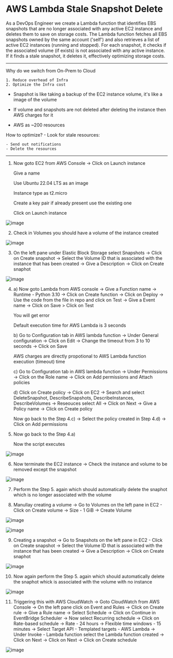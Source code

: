 # AWS Lambda Stale Snapshot Delete 

As a DevOps Engineer we create a Lambda function that identifies EBS snapshots that are no longer associated with any active EC2 instance and deletes them to save on storage costs. The Lambda function fetches all EBS snapshots owned by the same account ('self') and also retrieves a list of active EC2 instances (running and stopped). For each snapshot, it checks if the associated volume (if exists) is not associated with any active instance. If it finds a stale snapshot, it deletes it, effectively optimizing storage costs.

---
Why do we switch from On-Prem to Cloud
```
1. Reduce overhead of Infra
2. Optimize the Infra cost
```

- Snapshot is like taking a backup of the EC2 instance volume, it's like a image of the volume

- If volume and snapshots are not deleted after deleting the instance then AWS charges for it

- AWS as ~200 resources

How to optimize? - Look for stale resources:
```
- Send out notifications
- Delete the resources
```
---
1. Now goto EC2 from AWS Console -> Click on Launch instance

    Give a name
    
    Use Ubuntu 22.04 LTS as an image
    
    Instance type as t2.micro
    
    Create a key pair if already present use the existing one
    
    Click on Launch instance

![image](https://github.com/Pavan-1997/AWS_Lambda_Stale_Snapshot_Delete/assets/32020205/02e08640-f00b-4f10-9a02-1d40c5b62e41)


2. Check in Volumes you should have a volume of the instance created

![image](https://github.com/Pavan-1997/AWS_Lambda_Stale_Snapshot_Delete/assets/32020205/0f905ac1-d3a8-4aa2-906f-98fbd1abcc52)


3. On the left pane under Elastic Block Storage select Snapshots -> Click on Create snapshot -> Select the Volume ID that is associated with the instance that has been created -> Give a Description -> Click on Create snaphot

![image](https://github.com/Pavan-1997/AWS_Lambda_Stale_Snapshot_Delete/assets/32020205/95144c87-c6b7-4d7d-994b-81e6fc2e1a5d)


4. a) Now goto Lambda from AWS console ->  Give a Function name ->  Runtime - Python 3.10 -> Click on Create function -> Click on Deploy -> Use the code from the file in repo and click on Test -> Give a Event name -> Click on Save > Click on Test

   You will get error 

   Default execution time for AWS Lambda is 3 seconds

    b) Go to Configuration tab in AWS lambda function -> Under General configuration -> Click on Edit -> Change the timeout from 3 to 10 seconds -> Click on Save
    
      AWS charges are directly propotional to AWS Lambda function execution (timeout) time

    c) Go to Configuration tab in AWS lambda function -> Under Permissions -> Click on the Role name -> Click on Add permissions and Attach policies 

    d) Click on Create policy -> Click on EC2 -> Search and select DeleteSnapshot, DescribeSnapshots, DescribeInstances, DescribeVolumes  -> Reseouces select All -> Click on Next -> Give a Policy name -> Click on Create policy

      Now go back to the Step 4.c) -> Select the policy created in Step 4.d) -> Click on Add permissions 


5. Now go back to the Step 4.a) 

   Now the script executes

![image](https://github.com/Pavan-1997/AWS_Lambda_Stale_Snapshot_Delete/assets/32020205/d65461bf-8087-4ed5-bde9-f3d856a46c52)


6. Now terminate the EC2 instance -> Check the instance and volume to be removed except the snapshot

![image](https://github.com/Pavan-1997/AWS_Lambda_Stale_Snapshot_Delete/assets/32020205/8b3a649e-a9bc-410b-b530-510bdce0bea9)


7. Perform the Step 5. again which should automatically delete the snaphot which is no longer associated with the volume 


8. Manullay creating a volume -> Go to Volumes on the left pane in EC2 - Click on Create volume -> Size - 1 GiB -> Create Volume

![image](https://github.com/Pavan-1997/AWS_Lambda_Stale_Snapshot_Delete/assets/32020205/aa04b4bd-7d21-4a6f-81e2-882cbc64d8c6)


![image](https://github.com/Pavan-1997/AWS_Lambda_Stale_Snapshot_Delete/assets/32020205/06b571a5-5fd9-45e8-b92e-b34fdc43fd11)


9. Creating a snapshot -> Go to Snapshots on the left pane in EC2 - Click on Create snapshot -> Select the Volume ID that is associated with the instance that has been created -> Give a Description -> Click on Create snaphot

![image](https://github.com/Pavan-1997/AWS_Lambda_Stale_Snapshot_Delete/assets/32020205/8fb488cf-4c77-4def-978e-62af19e0413b)


10. Now again perform the Step 5. again which should automatically delete the snaphot whick is associated with the volume with no instance

![image](https://github.com/Pavan-1997/AWS_Lambda_Stale_Snapshot_Delete/assets/32020205/3c4f9e03-9d85-42a1-967c-0f587ca31587)


11. Triggering this with AWS CloudWatch -> Goto CloudWatch from AWS Console -> On the left pane click on Event and Rules -> Click on Create rule -> Give a Rule name -> Select 	Schedule -> Click on Continue in EventBridge Scheduler -> Now select Recurring schedule -> Click on Rate-based schedule -> Rate - 24 hours -> Flexible time windows - 15 minutes -> Select Target API - Templated targets - AWS Lambda -> Under Invoke - Lambda function select the Lambda function created -> Click on Next -> Click on Next -> Click on Create schedule
 
![image](https://github.com/Pavan-1997/AWS_Lambda_Stale_Snapshot_Delete/assets/32020205/0e42fd81-8dde-43fc-9a03-0eb5b8f221e2)

